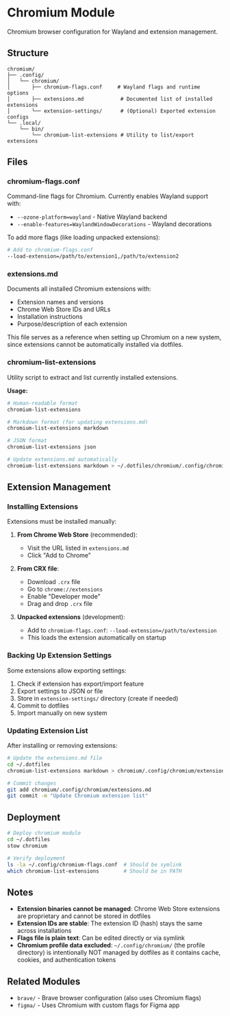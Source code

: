 # Chromium Module

Chromium browser configuration for Wayland and extension management.

## Structure

```
chromium/
├── .config/
│   └── chromium/
│       ├── chromium-flags.conf     # Wayland flags and runtime options
│       ├── extensions.md            # Documented list of installed extensions
│       └── extension-settings/      # (Optional) Exported extension configs
└── .local/
    └── bin/
        └── chromium-list-extensions # Utility to list/export extensions
```

## Files

### chromium-flags.conf
Command-line flags for Chromium. Currently enables Wayland support with:
- `--ozone-platform=wayland` - Native Wayland backend
- `--enable-features=WaylandWindowDecorations` - Wayland decorations

To add more flags (like loading unpacked extensions):
```bash
# Add to chromium-flags.conf
--load-extension=/path/to/extension1,/path/to/extension2
```

### extensions.md
Documents all installed Chromium extensions with:
- Extension names and versions
- Chrome Web Store IDs and URLs
- Installation instructions
- Purpose/description of each extension

This file serves as a reference when setting up Chromium on a new system, since extensions cannot be automatically installed via dotfiles.

### chromium-list-extensions
Utility script to extract and list currently installed extensions.

**Usage:**
```bash
# Human-readable format
chromium-list-extensions

# Markdown format (for updating extensions.md)
chromium-list-extensions markdown

# JSON format
chromium-list-extensions json

# Update extensions.md automatically
chromium-list-extensions markdown > ~/.dotfiles/chromium/.config/chromium/extensions.md
```

## Extension Management

### Installing Extensions
Extensions must be installed manually:

1. **From Chrome Web Store** (recommended):
   - Visit the URL listed in `extensions.md`
   - Click "Add to Chrome"

2. **From CRX file**:
   - Download `.crx` file
   - Go to `chrome://extensions`
   - Enable "Developer mode"
   - Drag and drop `.crx` file

3. **Unpacked extensions** (development):
   - Add to `chromium-flags.conf`: `--load-extension=/path/to/extension`
   - This loads the extension automatically on startup

### Backing Up Extension Settings
Some extensions allow exporting settings:

1. Check if extension has export/import feature
2. Export settings to JSON or file
3. Store in `extension-settings/` directory (create if needed)
4. Commit to dotfiles
5. Import manually on new system

### Updating Extension List
After installing or removing extensions:

```bash
# Update the extensions.md file
cd ~/.dotfiles
chromium-list-extensions markdown > chromium/.config/chromium/extensions.md

# Commit changes
git add chromium/.config/chromium/extensions.md
git commit -m "Update Chromium extension list"
```

## Deployment

```bash
# Deploy chromium module
cd ~/.dotfiles
stow chromium

# Verify deployment
ls -la ~/.config/chromium-flags.conf  # Should be symlink
which chromium-list-extensions        # Should be in PATH
```

## Notes

- **Extension binaries cannot be managed**: Chrome Web Store extensions are proprietary and cannot be stored in dotfiles
- **Extension IDs are stable**: The extension ID (hash) stays the same across installations
- **Flags file is plain text**: Can be edited directly or via symlink
- **Chromium profile data excluded**: `~/.config/chromium/` (the profile directory) is intentionally NOT managed by dotfiles as it contains cache, cookies, and authentication tokens

## Related Modules

- `brave/` - Brave browser configuration (also uses Chromium flags)
- `figma/` - Uses Chromium with custom flags for Figma app
